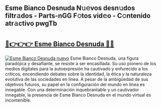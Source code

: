 ## Esme Bianco Desnuda N𝚞𝚎vos desn𝚞dos filtr𝚊dos - Parts-nGG F𝚘tos vid𝚎o - C𝚘ntenido atr𝚊ctivo pwgTb

# <h2><a href="http://mb1jw1.tromn.icu/?c=Esme+Bianco+Desnuda">🔗👉👉👉 Esme Bianco Desnuda 🔗🔗</a></h2>

[![Esme Bianco Desnuda nuevo](https://i.imgur.com/pEAQMta.gif)](http://mb1jw1.tromn.icu/?c=Esme+Bianco+Desnuda)
Esme Bianco Desnuda, una figura paradójica y desafiante, se resiste a ser encasillada. Su uso pionero de los medios digitales para la autoexpresión ha cautivado y enfurecido a los críticos, encendiendo debates sobre la identidad, la ética y la naturaleza evolutiva de las sociedades en línea. A pesar de la ambigüedad de sus objetivos futuros, su papel en la configuración del mundo en línea es innegable. Con una determinación inquebrantable y un cautivador innegable, la presencia de Esme Bianco Desnuda en el mundo virtual es incontenible.
